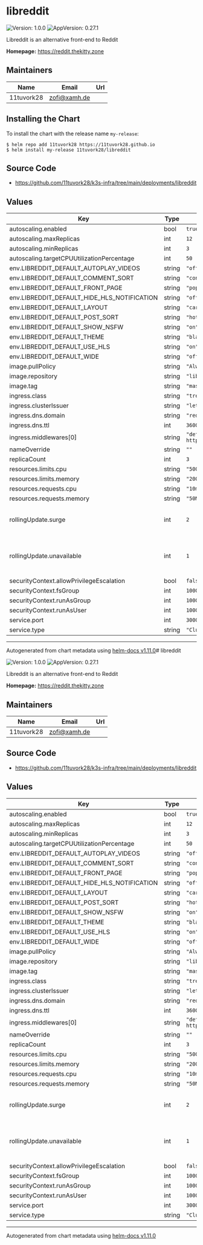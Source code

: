 # libreddit

![Version: 1.0.0](https://img.shields.io/badge/Version-1.0.0-informational?style=flat-square) ![AppVersion: 0.27.1](https://img.shields.io/badge/AppVersion-0.27.1-informational?style=flat-square)

Libreddit is an alternative front-end to Reddit

**Homepage:** <https://reddit.thekitty.zone>

## Maintainers

| Name | Email | Url |
| ---- | ------ | --- |
| 11tuvork28 | <zofi@xamh.de> |  |

## Installing the Chart

To install the chart with the release name `my-release`:

```console
$ helm repo add 11tuvork28 https://11tuvork28.github.io
$ helm install my-release 11tuvork28/libreddit
```
## Source Code

* <https://github.com/11tuvork28/k3s-infra/tree/main/deployments/libreddit>

## Values

| Key | Type | Default | Description |
|-----|------|---------|-------------|
| autoscaling.enabled | bool | `true` |  |
| autoscaling.maxReplicas | int | `12` |  |
| autoscaling.minReplicas | int | `3` |  |
| autoscaling.targetCPUUtilizationPercentage | int | `50` |  |
| env.LIBREDDIT_DEFAULT_AUTOPLAY_VIDEOS | string | `"off"` |  |
| env.LIBREDDIT_DEFAULT_COMMENT_SORT | string | `"confidence"` |  |
| env.LIBREDDIT_DEFAULT_FRONT_PAGE | string | `"popular"` |  |
| env.LIBREDDIT_DEFAULT_HIDE_HLS_NOTIFICATION | string | `"off"` |  |
| env.LIBREDDIT_DEFAULT_LAYOUT | string | `"card"` |  |
| env.LIBREDDIT_DEFAULT_POST_SORT | string | `"hot"` |  |
| env.LIBREDDIT_DEFAULT_SHOW_NSFW | string | `"on"` |  |
| env.LIBREDDIT_DEFAULT_THEME | string | `"black"` |  |
| env.LIBREDDIT_DEFAULT_USE_HLS | string | `"on"` |  |
| env.LIBREDDIT_DEFAULT_WIDE | string | `"off"` |  |
| image.pullPolicy | string | `"Always"` |  |
| image.repository | string | `"libreddit/libreddit"` |  |
| image.tag | string | `"master"` |  |
| ingress.class | string | `"treafik"` |  |
| ingress.clusterIssuer | string | `"letsencrypt-prod"` |  |
| ingress.dns.domain | string | `"reddit.thekitty.zone"` |  |
| ingress.dns.ttl | int | `3600` |  |
| ingress.middlewares[0] | string | `"default-redirect-https@kubernetescrd"` |  |
| nameOverride | string | `""` |  |
| replicaCount | int | `3` |  |
| resources.limits.cpu | string | `"500m"` |  |
| resources.limits.memory | string | `"200Mi"` |  |
| resources.requests.cpu | string | `"10m"` |  |
| resources.requests.memory | string | `"50Mi"` |  |
| rollingUpdate.surge | int | `2` | Set deployment RollingUpdate max surge |
| rollingUpdate.unavailable | int | `1` | Set deployment RollingUpdate max unavailable |
| securityContext.allowPrivilegeEscalation | bool | `false` |  |
| securityContext.fsGroup | int | `1000` |  |
| securityContext.runAsGroup | int | `1000` |  |
| securityContext.runAsUser | int | `1000` |  |
| service.port | int | `3000` |  |
| service.type | string | `"ClusterIP"` |  |

----------------------------------------------
Autogenerated from chart metadata using [helm-docs v1.11.0](https://github.com/norwoodj/helm-docs/releases/v1.11.0)# libreddit

![Version: 1.0.0](https://img.shields.io/badge/Version-1.0.0-informational?style=flat-square) ![AppVersion: 0.27.1](https://img.shields.io/badge/AppVersion-0.27.1-informational?style=flat-square)

Libreddit is an alternative front-end to Reddit

**Homepage:** <https://reddit.thekitty.zone>

## Maintainers

| Name | Email | Url |
| ---- | ------ | --- |
| 11tuvork28 | <zofi@xamh.de> |  |

## Source Code

* <https://github.com/11tuvork28/k3s-infra/tree/main/deployments/libreddit>

## Values

| Key | Type | Default | Description |
|-----|------|---------|-------------|
| autoscaling.enabled | bool | `true` |  |
| autoscaling.maxReplicas | int | `12` |  |
| autoscaling.minReplicas | int | `3` |  |
| autoscaling.targetCPUUtilizationPercentage | int | `50` |  |
| env.LIBREDDIT_DEFAULT_AUTOPLAY_VIDEOS | string | `"off"` |  |
| env.LIBREDDIT_DEFAULT_COMMENT_SORT | string | `"confidence"` |  |
| env.LIBREDDIT_DEFAULT_FRONT_PAGE | string | `"popular"` |  |
| env.LIBREDDIT_DEFAULT_HIDE_HLS_NOTIFICATION | string | `"off"` |  |
| env.LIBREDDIT_DEFAULT_LAYOUT | string | `"card"` |  |
| env.LIBREDDIT_DEFAULT_POST_SORT | string | `"hot"` |  |
| env.LIBREDDIT_DEFAULT_SHOW_NSFW | string | `"on"` |  |
| env.LIBREDDIT_DEFAULT_THEME | string | `"black"` |  |
| env.LIBREDDIT_DEFAULT_USE_HLS | string | `"on"` |  |
| env.LIBREDDIT_DEFAULT_WIDE | string | `"off"` |  |
| image.pullPolicy | string | `"Always"` |  |
| image.repository | string | `"libreddit/libreddit"` |  |
| image.tag | string | `"master"` |  |
| ingress.class | string | `"treafik"` |  |
| ingress.clusterIssuer | string | `"letsencrypt-prod"` |  |
| ingress.dns.domain | string | `"reddit.thekitty.zone"` |  |
| ingress.dns.ttl | int | `3600` |  |
| ingress.middlewares[0] | string | `"default-redirect-https@kubernetescrd"` |  |
| nameOverride | string | `""` |  |
| replicaCount | int | `3` |  |
| resources.limits.cpu | string | `"500m"` |  |
| resources.limits.memory | string | `"200Mi"` |  |
| resources.requests.cpu | string | `"10m"` |  |
| resources.requests.memory | string | `"50Mi"` |  |
| rollingUpdate.surge | int | `2` | Set deployment RollingUpdate max surge |
| rollingUpdate.unavailable | int | `1` | Set deployment RollingUpdate max unavailable |
| securityContext.allowPrivilegeEscalation | bool | `false` |  |
| securityContext.fsGroup | int | `1000` |  |
| securityContext.runAsGroup | int | `1000` |  |
| securityContext.runAsUser | int | `1000` |  |
| service.port | int | `3000` |  |
| service.type | string | `"ClusterIP"` |  |

----------------------------------------------
Autogenerated from chart metadata using [helm-docs v1.11.0](https://github.com/norwoodj/helm-docs/releases/v1.11.0)
